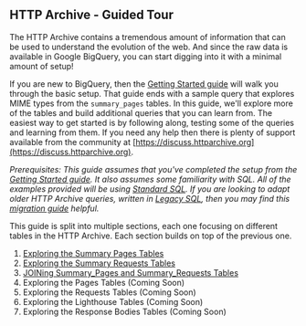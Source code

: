**HTTP Archive - Guided Tour**
----------------------

The HTTP Archive contains a tremendous amount of information that can be used to understand the evolution of the web. And since the raw data is available in Google BigQuery, you can start digging into it with a minimal amount of setup!

If you are new to BigQuery, then the [Getting Started guide](./gettingstarted_bigquery.md) will walk you through the basic setup. That guide ends with a sample query that explores MIME types from the `summary_pages` tables. In this guide, we'll explore more of the tables and build additional queries that you can learn from. The easiest way to get started is by following along, testing some of the queries and learning from them. If you need any help then there is plenty of support available from the community at [https://discuss.httparchive.org](https://discuss.httparchive.org).

*Prerequisites: This guide assumes that you've completed the setup from the [Getting Started guide](./gettingstarted_bigquery.md). It also assumes some familiarity with SQL. All of the examples provided will be using [Standard SQL](https://cloud.google.com/bigquery/docs/reference/standard-sql/). If you are looking to adapt older HTTP Archive queries, written in [Legacy SQL](https://cloud.google.com/bigquery/docs/reference/legacy-sql), then you may find this [migration guide](https://cloud.google.com/bigquery/docs/reference/standard-sql/migrating-from-legacy-sql) helpful.*

This guide is split into multiple sections, each one focusing on different tables in the HTTP Archive. Each section builds on top of the previous one. 
 
1. [Exploring the Summary Pages Tables](./guided_tour_summary_pages.md)
2. [Exploring the Summary Requests Tables](./guided_tour_summary_requests.md)
3. [JOINing Summary_Pages and Summary_Requests Tables](./guided_tour_summary_pages_requests.md)
4. Exploring the Pages Tables (Coming Soon)
5. Exploring the Requests Tables (Coming Soon)
6. Exploring the Lighthouse Tables (Coming Soon)
7. Exploring the Response Bodies Tables (Coming Soon)
